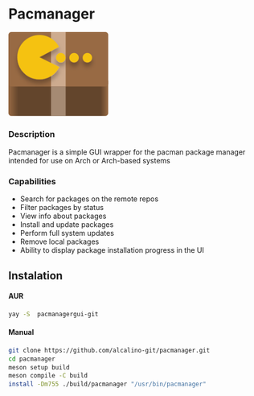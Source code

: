 # Pacmanager
<img src="logo.svg" alt="drawing" width="200"/>

### Description
Pacmanager is a simple GUI wrapper for the pacman package manager intended for use on Arch or Arch-based systems

### Capabilities
- Search for packages on the remote repos
- Filter packages by status
- View info about packages
- Install and update packages
- Perform full system updates
- Remove local packages
- Ability to display package installation progress in the UI


## Instalation
#### AUR
```bash
yay -S  pacmanagergui-git
```
#### Manual
```bash
git clone https://github.com/alcalino-git/pacmanager.git
cd pacmanager
meson setup build
meson compile -C build
install -Dm755 ./build/pacmanager "/usr/bin/pacmanager"
```

